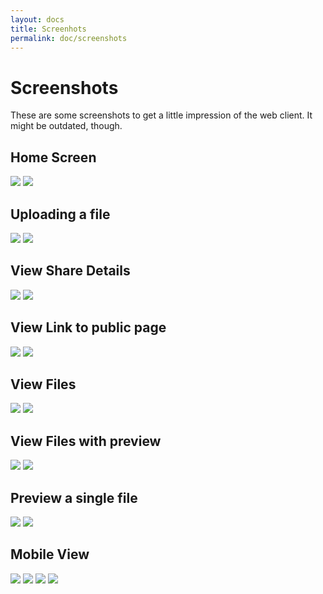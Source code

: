 ```yaml
---
layout: docs
title: Screenhots
permalink: doc/screenshots
---
```


# Screenshots

These are some screenshots to get a little impression of the web
client. It might be outdated, though.

## Home Screen

<img src="../screenshots/Selection_224.png" class="rounded screenshot">
<img src="../screenshots/Selection_225.png" class="rounded screenshot">

## Uploading a file

<img src="../screenshots/Selection_227.png" class="rounded screenshot">
<img src="../screenshots/Selection_226.png" class="rounded screenshot">

## View Share Details

<img src="../screenshots/Selection_229.png" class="rounded screenshot">
<img src="../screenshots/Selection_228.png" class="rounded screenshot">

## View Link to public page

<img src="../screenshots/Selection_230.png" class="rounded screenshot">
<img src="../screenshots/Selection_231.png" class="rounded screenshot">

## View Files

<img src="../screenshots/Selection_233.png" class="rounded screenshot">
<img src="../screenshots/Selection_232.png" class="rounded screenshot">

## View Files with preview

<img src="../screenshots/Selection_234.png" class="rounded screenshot">
<img src="../screenshots/Selection_235.png" class="rounded screenshot">

## Preview a single file

<img src="../screenshots/Selection_241.png" class="rounded screenshot">
<img src="../screenshots/Selection_240.png" class="rounded screenshot">

## Mobile View

<img src="../screenshots/mobile_01.png" class="rounded mobile-screenshot">
<img src="../screenshots/mobile_02.png" class="rounded mobile-screenshot">
<img src="../screenshots/mobile_03.png" class="rounded mobile-screenshot">
<img src="../screenshots/mobile_04.png" class="rounded mobile-screenshot">
